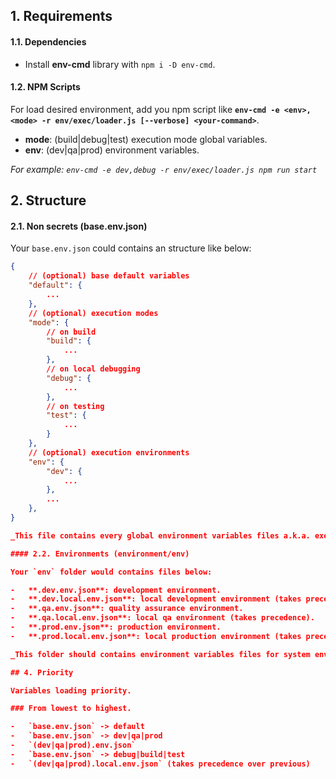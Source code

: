 ## 1. Requirements

#### 1.1. Dependencies

-   Install **env-cmd** library with `npm i -D env-cmd`.

#### 1.2. NPM Scripts

For load desired environment, add you npm script like **`env-cmd -e <env>,<mode> -r env/exec/loader.js [--verbose] <your-command>`**.

-   **mode**: (build|debug|test) execution mode global variables.
-   **env**: (dev|qa|prod) environment variables.

_For example: `env-cmd -e dev,debug -r env/exec/loader.js npm run start`_

## 2. Structure

#### 2.1. Non secrets (base.env.json)

Your `base.env.json` could contains an structure like below:

```json
{
    // (optional) base default variables
    "default": {
        ...
    },
    // (optional) execution modes
    "mode": {
        // on build
        "build": {
            ...
        },
        // on local debugging
        "debug": {
            ...
        },
        // on testing
        "test": {
            ...
        }
    },
    // (optional) execution environments
    "env": {
        "dev": {
            ...
        },
        ...
    },
}

_This file contains every global environment variables files a.k.a. execution modes._

#### 2.2. Environments (environment/env)

Your `env` folder would contains files below:

-   **.dev.env.json**: development environment.
-   **.dev.local.env.json**: local development environment (takes precedence).
-   **.qa.env.json**: quality assurance environment.
-   **.qa.local.env.json**: local qa environment (takes precedence).
-   **.prod.env.json**: production environment.
-   **.prod.local.env.json**: local production environment (takes precedence).

_This folder should contains environment variables files for system environments._

## 4. Priority

Variables loading priority.

### From lowest to highest.

-   `base.env.json` -> default
-   `base.env.json` -> dev|qa|prod
-   `(dev|qa|prod).env.json`
-   `base.env.json` -> debug|build|test
-   `(dev|qa|prod).local.env.json` (takes precedence over previous)
```
